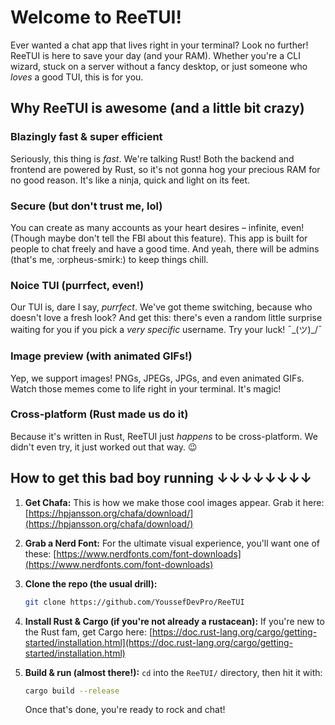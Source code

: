 # Welcome to ReeTUI!

Ever wanted a chat app that lives right in your terminal? Look no further! ReeTUI is here to save your day (and your RAM). Whether you're a CLI wizard, stuck on a server without a fancy desktop, or just someone who *loves* a good TUI, this is for you.

## Why ReeTUI is awesome (and a little bit crazy)

### Blazingly fast & super efficient
Seriously, this thing is *fast*. We're talking Rust! Both the backend and frontend are powered by Rust, so it's not gonna hog your precious RAM for no good reason. It's like a ninja, quick and light on its feet.

### Secure (but don't trust me, lol)
You can create as many accounts as your heart desires – infinite, even! (Though maybe don't tell the FBI about this feature). This app is built for people to chat freely and have a good time. And yeah, there will be admins (that's me, :orpheus-smirk:) to keep things chill.

### Noice TUI (purrfect, even!)
Our TUI is, dare I say, *purrfect*. We've got theme switching, because who doesn't love a fresh look? And get this: there's even a random little surprise waiting for you if you pick a *very specific* username. Try your luck! ¯\_(ツ)_/¯

### Image preview (with animated GIFs!)
Yep, we support images! PNGs, JPEGs, JPGs, and even animated GIFs. Watch those memes come to life right in your terminal. It's magic!

### Cross-platform (Rust made us do it)
Because it's written in Rust, ReeTUI just *happens* to be cross-platform. We didn't even try, it just worked out that way. 😉

## How to get this bad boy running ↓↓↓↓↓↓↓↓

1.  **Get Chafa:**
    This is how we make those cool images appear. Grab it here: [https://hpjansson.org/chafa/download/](https://hpjansson.org/chafa/download/)

2.  **Grab a Nerd Font:**
    For the ultimate visual experience, you'll want one of these: [https://www.nerdfonts.com/font-downloads](https://www.nerdfonts.com/font-downloads)

3.  **Clone the repo (the usual drill):**
    ```bash
    git clone https://github.com/YoussefDevPro/ReeTUI
    ```

4.  **Install Rust & Cargo (if you're not already a rustacean):**
    If you're new to the Rust fam, get Cargo here: [https://doc.rust-lang.org/cargo/getting-started/installation.html](https://doc.rust-lang.org/cargo/getting-started/installation.html)

5.  **Build & run (almost there!):**
    `cd` into the `ReeTUI/` directory, then hit it with:
    ```bash
    cargo build --release
    ```
    Once that's done, you're ready to rock and chat!
